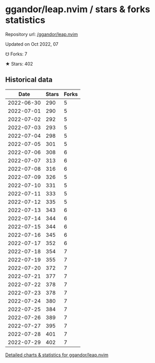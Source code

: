 # ggandor/leap.nvim / stars & forks statistics

Repository url: [/ggandor/leap.nvim](https://github.com/ggandor/leap.nvim)

Updated on Oct 2022, 07

☋ Forks: 7

★ Stars: 402

## Historical data
| Date | Stars | Forks |
|------|-------|-------|
| 2022-06-30 | 290 | 5 | 
| 2022-07-01 | 290 | 5 | 
| 2022-07-02 | 292 | 5 | 
| 2022-07-03 | 293 | 5 | 
| 2022-07-04 | 298 | 5 | 
| 2022-07-05 | 301 | 5 | 
| 2022-07-06 | 308 | 6 | 
| 2022-07-07 | 313 | 6 | 
| 2022-07-08 | 316 | 6 | 
| 2022-07-09 | 326 | 5 | 
| 2022-07-10 | 331 | 5 | 
| 2022-07-11 | 333 | 5 | 
| 2022-07-12 | 335 | 5 | 
| 2022-07-13 | 343 | 6 | 
| 2022-07-14 | 344 | 6 | 
| 2022-07-15 | 344 | 6 | 
| 2022-07-16 | 345 | 6 | 
| 2022-07-17 | 352 | 6 | 
| 2022-07-18 | 354 | 7 | 
| 2022-07-19 | 355 | 7 | 
| 2022-07-20 | 372 | 7 | 
| 2022-07-21 | 377 | 7 | 
| 2022-07-22 | 378 | 7 | 
| 2022-07-23 | 378 | 7 | 
| 2022-07-24 | 380 | 7 | 
| 2022-07-25 | 384 | 7 | 
| 2022-07-26 | 389 | 7 | 
| 2022-07-27 | 395 | 7 | 
| 2022-07-28 | 401 | 7 | 
| 2022-07-29 | 402 | 7 | 


[Detailed charts & statistics for ggandor/leap.nvim](https://reviewgithub.com/rep/ggandor/leap.nvim)
